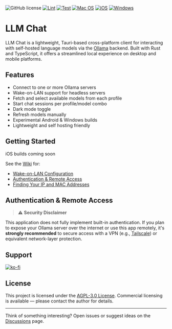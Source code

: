 ![GitHub license](https://img.shields.io/badge/license-AGPL-green.svg) [![Lint](https://github.com/Kh1ng/llm-chat/actions/workflows/lint.yml/badge.svg)](https://github.com/Kh1ng/llm-chat/actions/workflows/lint.yml)
[![Test](https://github.com/Kh1ng/llm-chat/actions/workflows/test.yml/badge.svg)](https://github.com/Kh1ng/llm-chat/actions/workflows/test.yml)
[![Mac OS](https://github.com/Kh1ng/llm-chat/actions/workflows/build.yml/badge.svg)](https://github.com/Kh1ng/llm-chat/actions/workflows/macbuild.yml)
[![iOS](https://github.com/Kh1ng/llm-chat/actions/workflows/build.yml/badge.svg)](https://github.com/Kh1ng/llm-chat/actions/workflows/iosbuild.yml)
[![Windows](https://github.com/Kh1ng/llm-chat/actions/workflows/build.yml/badge.svg)](https://github.com/Kh1ng/llm-chat/actions/workflows/windowsbuild.yml)

# LLM Chat

LLM Chat is a lightweight, Tauri-based cross-platform client for interacting with self-hosted language models via the [Ollama](https://ollama.com) backend. Built with Rust and TypeScript, it offers a streamlined local experience on desktop and mobile platforms.

## Features

-  Connect to one or more Ollama servers
-  Wake-on-LAN support for headless servers
-  Fetch and select available models from each profile
-  Start chat sessions per profile/model combo
-  Dark mode toggle
-  Refresh models manually
-  Experimental Android & Windows builds
-  Lightweight and self hosting friendly

## Getting Started

iOS builds coming soon

See the [Wiki](https://github.com/llm-chat/wiki) for:

- [Wake-on-LAN Configuration](https://github.com/llm-chat/wiki/Wake-on-LAN)
- [Authentication & Remote Access](https://github.com/llm-chat/wiki/Authentication-Config)
- [Finding Your IP and MAC Addresses](https://github.com/llm-chat/wiki/Finding-Network-Info)

## Authentication & Remote Access

> ⚠️ **Security Disclaimer**

This application does not fully implement built-in authentication. If you plan to expose your Ollama server over the internet or use this app remotely, it's **strongly recommended** to secure access with a VPN (e.g., [Tailscale](https://tailscale.com)) or equivalent network-layer protection.

## Support

[![ko-fi](https://ko-fi.com/img/githubbutton_sm.svg)](https://ko-fi.com/H2H21FMK25)

## License

This project is licensed under the [AGPL-3.0 License](./LICENSE). Commercial licensing is available — please contact the author for details.

---

Think of something interesting? Open issues or suggest ideas on the [Discussions](https://github.com/llm-chat/discussions) page.

